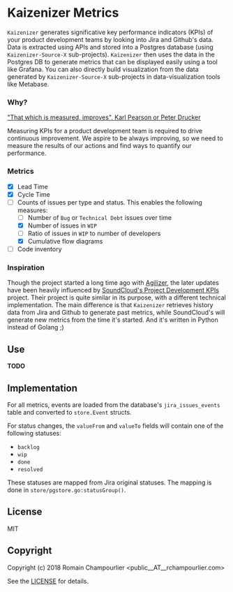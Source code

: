# Kaizenizer Metrics

`Kaizenizer` generates significative key performance indicators (KPIs) of your product development teams by looking into Jira and Github's data. Data is extracted using APIs and stored into a Postgres database (using `Kaizenizer-Source-X` sub-projects). `Kaizenizer` then uses the data in the Postgres DB to generate metrics that can be displayed easily using a tool like Grafana. You can also directly build visualization from the data generated by `Kaizenizer-Source-X` sub-projects in data-visualization tools like Metabase.

### Why?

["That which is measured, improves", Karl Pearson or Peter Drucker](https://english.stackexchange.com/questions/14952/that-which-is-measured-improves)

Measuring KPIs for a product development team is required to drive continuous improvement. We aspire to be always improving, so we need to measure the results of our actions and find ways to quantify our performance.

### Metrics

- [x] Lead Time
- [x] Cycle Time
- [ ] Counts of issues per type and status. This enables the following measures:
  - [ ] Number of `Bug` or `Technical Debt` issues over time
  - [x] Number of issues in `WIP`
  - [ ] Ratio of issues in `WIP` to number of developers
  - [x] Cumulative flow diagrams
- [ ] Code inventory

### Inspiration

Though the project started a long time ago with [Agilizer](https://github.com/jobteaser/agilizer_source), the later updates have been heavily influenced by [SoundCloud's Project Development KPIs](https://github.com/soundcloud/project-dev-kpis) project. Their project is quite similar in its purpose, with a different technical implementation. The main difference is that `Kaizenizer` retrieves history data from Jira and Github to generate past metrics, while SoundCloud's will generate new metrics from the time it's started. And it's written in Python instead of Golang ;)

## Use

**TODO**

## Implementation

For all metrics, events are loaded from the database's `jira_issues_events` table and converted to `store.Event` structs. 

For status changes, the `valueFrom` and `valueTo` fields will contain one of the following statuses:

- `backlog`
- `wip`
- `done`
- `resolved`

These statuses are mapped from Jira original statuses. The mapping is done in `store/pgstore.go:statusGroup()`.

## License

MIT

## Copyright

Copyright (c) 2018 Romain Champourlier <public__AT__rchampourlier.com>

See the [LICENSE](LICENSE) for details.
